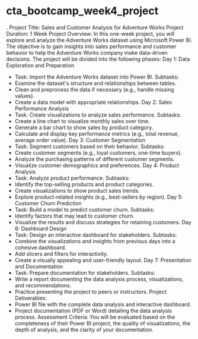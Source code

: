 # cta_bootcamp_week4_project

.
Project Title: Sales and Customer Analysis for Adventure Works
Project Duration: 1 Week
Project Overview:
In this one-week project, you will explore and analyze the Adventure Works dataset using
Microsoft Power BI. The objective is to gain insights into sales performance and customer
behavior to help the Adventure Works company make data-driven decisions. The project will be
divided into the following phases:
Day 1: Data Exploration and Preparation
- Task: Import the Adventure Works dataset into Power BI.
Subtasks:
- Examine the dataset's structure and relationships between tables.
- Clean and preprocess the data if necessary (e.g., handle missing values).
- Create a data model with appropriate relationships.
Day 2: Sales Performance Analysis
- Task: Create visualizations to analyze sales performance.
Subtasks:
- Create a line chart to visualize monthly sales over time.
- Generate a bar chart to show sales by product category.
- Calculate and display key performance metrics (e.g., total revenue, average order value).
Day 3: Customer Segmentation
- Task: Segment customers based on their behavior.
Subtasks:
- Create customer segments (e.g., loyal customers, one-time buyers).
- Analyze the purchasing patterns of different customer segments.
- Visualize customer demographics and preferences.
Day 4: Product Analysis
- Task: Analyze product performance.
Subtasks:
- Identify the top-selling products and product categories.
- Create visualizations to show product sales trends.
- Explore product-related insights (e.g., best-sellers by region).
Day 5: Customer Churn Prediction
- Task: Build a model to predict customer churn.
Subtasks:
- Identify factors that may lead to customer churn.
- Visualize the results and discuss strategies for retaining customers.
Day 6: Dashboard Design
- Task: Design an interactive dashboard for stakeholders.
Subtasks:
- Combine the visualizations and insights from previous days into a cohesive dashboard.
- Add slicers and filters for interactivity.
- Create a visually appealing and user-friendly layout.
Day 7: Presentation and Documentation
- Task: Prepare documentation for stakeholders.
Subtasks:
- Write a report documenting the data analysis process, visualizations, and recommendations.
- Practice presenting the project to peers or instructors.
Project Deliverables:
- Power BI file with the complete data analysis and interactive dashboard.
- Project documentation (PDF or Word) detailing the data analysis process.
Assessment Criteria:
You will be evaluated based on the completeness of their Power BI project, the quality of
visualizations, the depth of analysis, and the clarity of your documentation.
